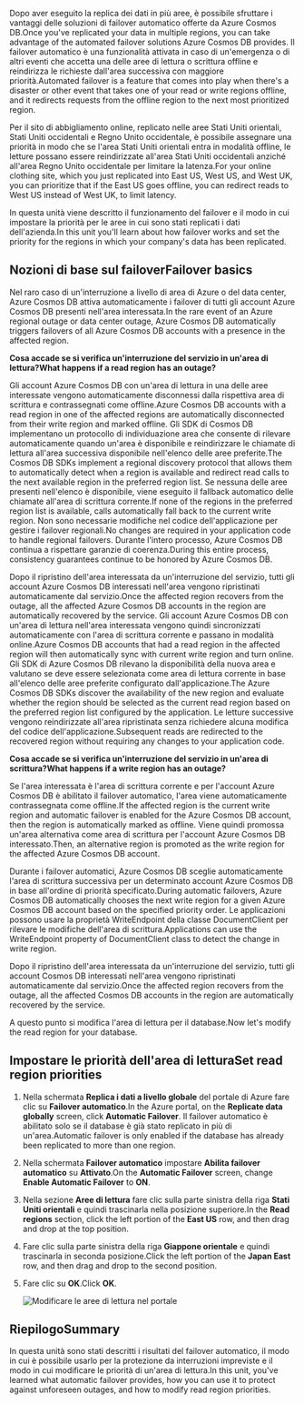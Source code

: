 <span data-ttu-id="2ad71-101">Dopo aver eseguito la replica dei dati in più aree, è possibile sfruttare i vantaggi delle soluzioni di failover automatico offerte da Azure Cosmos DB.</span><span class="sxs-lookup"><span data-stu-id="2ad71-101">Once you've replicated your data in multiple regions, you can take advantage of the automated failover solutions Azure Cosmos DB provides.</span></span> <span data-ttu-id="2ad71-102">Il failover automatico è una funzionalità attivata in caso di un'emergenza o di altri eventi che accetta una delle aree di lettura o scrittura offline e reindirizza le richieste dall'area successiva con maggiore priorità.</span><span class="sxs-lookup"><span data-stu-id="2ad71-102">Automated failover is a feature that comes into play when there's a disaster or other event that takes one of your read or write regions offline, and it redirects requests from the offline region to the next most prioritized region.</span></span> 

<span data-ttu-id="2ad71-103">Per il sito di abbigliamento online, replicato nelle aree Stati Uniti orientali, Stati Uniti occidentali e Regno Unito occidentale, è possibile assegnare una priorità in modo che se l'area Stati Uniti orientali entra in modalità offline, le letture possano essere reindirizzate all'area Stati Uniti occidentali anziché all'area Regno Unito occidentale per limitare la latenza.</span><span class="sxs-lookup"><span data-stu-id="2ad71-103">For your online clothing site, which you just replicated into East US, West US, and West UK, you can prioritize that if the East US goes offline, you can redirect reads to West US instead of West UK, to limit latency.</span></span> 

<span data-ttu-id="2ad71-104">In questa unità viene descritto il funzionamento del failover e il modo in cui impostare la priorità per le aree in cui sono stati replicati i dati dell'azienda.</span><span class="sxs-lookup"><span data-stu-id="2ad71-104">In this unit you'll learn about how failover works and set the priority for the regions in which your company's data has been replicated.</span></span>

## <a name="failover-basics"></a><span data-ttu-id="2ad71-105">Nozioni di base sul failover</span><span class="sxs-lookup"><span data-stu-id="2ad71-105">Failover basics</span></span>

<span data-ttu-id="2ad71-106">Nel raro caso di un'interruzione a livello di area di Azure o del data center, Azure Cosmos DB attiva automaticamente i failover di tutti gli account Azure Cosmos DB presenti nell'area interessata.</span><span class="sxs-lookup"><span data-stu-id="2ad71-106">In the rare event of an Azure regional outage or data center outage, Azure Cosmos DB automatically triggers failovers of all Azure Cosmos DB accounts with a presence in the affected region.</span></span>

<span data-ttu-id="2ad71-107">**Cosa accade se si verifica un'interruzione del servizio in un'area di lettura?**</span><span class="sxs-lookup"><span data-stu-id="2ad71-107">**What happens if a read region has an outage?**</span></span>

<span data-ttu-id="2ad71-108">Gli account Azure Cosmos DB con un'area di lettura in una delle aree interessate vengono automaticamente disconnessi dalla rispettiva area di scrittura e contrassegnati come offline.</span><span class="sxs-lookup"><span data-stu-id="2ad71-108">Azure Cosmos DB accounts with a read region in one of the affected regions are automatically disconnected from their write region and marked offline.</span></span> <span data-ttu-id="2ad71-109">Gli SDK di Cosmos DB implementano un protocollo di individuazione area che consente di rilevare automaticamente quando un'area è disponibile e reindirizzare le chiamate di lettura all'area successiva disponibile nell'elenco delle aree preferite.</span><span class="sxs-lookup"><span data-stu-id="2ad71-109">The Cosmos DB SDKs implement a regional discovery protocol that allows them to automatically detect when a region is available and redirect read calls to the next available region in the preferred region list.</span></span> <span data-ttu-id="2ad71-110">Se nessuna delle aree presenti nell'elenco è disponibile, viene eseguito il fallback automatico delle chiamate all'area di scrittura corrente.</span><span class="sxs-lookup"><span data-stu-id="2ad71-110">If none of the regions in the preferred region list is available, calls automatically fall back to the current write region.</span></span> <span data-ttu-id="2ad71-111">Non sono necessarie modifiche nel codice dell'applicazione per gestire i failover regionali.</span><span class="sxs-lookup"><span data-stu-id="2ad71-111">No changes are required in your application code to handle regional failovers.</span></span> <span data-ttu-id="2ad71-112">Durante l'intero processo, Azure Cosmos DB continua a rispettare garanzie di coerenza.</span><span class="sxs-lookup"><span data-stu-id="2ad71-112">During this entire process, consistency guarantees continue to be honored by Azure Cosmos DB.</span></span>

<span data-ttu-id="2ad71-113">Dopo il ripristino dell'area interessata da un'interruzione del servizio, tutti gli account Azure Cosmos DB interessati nell'area vengono ripristinati automaticamente dal servizio.</span><span class="sxs-lookup"><span data-stu-id="2ad71-113">Once the affected region recovers from the outage, all the affected Azure Cosmos DB accounts in the region are automatically recovered by the service.</span></span> <span data-ttu-id="2ad71-114">Gli account Azure Cosmos DB con un'area di lettura nell'area interessata vengono quindi sincronizzati automaticamente con l'area di scrittura corrente e passano in modalità online.</span><span class="sxs-lookup"><span data-stu-id="2ad71-114">Azure Cosmos DB accounts that had a read region in the affected region will then automatically sync with current write region and turn online.</span></span> <span data-ttu-id="2ad71-115">Gli SDK di Azure Cosmos DB rilevano la disponibilità della nuova area e valutano se deve essere selezionata come area di lettura corrente in base all'elenco delle aree preferite configurato dall'applicazione.</span><span class="sxs-lookup"><span data-stu-id="2ad71-115">The Azure Cosmos DB SDKs discover the availability of the new region and evaluate whether the region should be selected as the current read region based on the preferred region list configured by the application.</span></span> <span data-ttu-id="2ad71-116">Le letture successive vengono reindirizzate all'area ripristinata senza richiedere alcuna modifica del codice dell'applicazione.</span><span class="sxs-lookup"><span data-stu-id="2ad71-116">Subsequent reads are redirected to the recovered region without requiring any changes to your application code.</span></span>

<span data-ttu-id="2ad71-117">**Cosa accade se si verifica un'interruzione del servizio in un'area di scrittura?**</span><span class="sxs-lookup"><span data-stu-id="2ad71-117">**What happens if a write region has an outage?**</span></span>

<span data-ttu-id="2ad71-118">Se l'area interessata è l'area di scrittura corrente e per l'account Azure Cosmos DB è abilitato il failover automatico, l'area viene automaticamente contrassegnata come offline.</span><span class="sxs-lookup"><span data-stu-id="2ad71-118">If the affected region is the current write region and automatic failover is enabled for the Azure Cosmos DB account, then the region is automatically marked as offline.</span></span> <span data-ttu-id="2ad71-119">Viene quindi promossa un'area alternativa come area di scrittura per l'account Azure Cosmos DB interessato.</span><span class="sxs-lookup"><span data-stu-id="2ad71-119">Then, an alternative region is promoted as the write region for the affected Azure Cosmos DB account.</span></span>

<span data-ttu-id="2ad71-120">Durante i failover automatici, Azure Cosmos DB sceglie automaticamente l'area di scrittura successiva per un determinato account Azure Cosmos DB in base all'ordine di priorità specificato.</span><span class="sxs-lookup"><span data-stu-id="2ad71-120">During automatic failovers, Azure Cosmos DB automatically chooses the next write region for a given Azure Cosmos DB account based on the specified priority order.</span></span> <span data-ttu-id="2ad71-121">Le applicazioni possono usare la proprietà WriteEndpoint della classe DocumentClient per rilevare le modifiche dell'area di scrittura.</span><span class="sxs-lookup"><span data-stu-id="2ad71-121">Applications can use the WriteEndpoint property of DocumentClient class to detect the change in write region.</span></span>

<span data-ttu-id="2ad71-122">Dopo il ripristino dell'area interessata da un'interruzione del servizio, tutti gli account Cosmos DB interessati nell'area vengono ripristinati automaticamente dal servizio.</span><span class="sxs-lookup"><span data-stu-id="2ad71-122">Once the affected region recovers from the outage, all the affected Cosmos DB accounts in the region are automatically recovered by the service.</span></span>

<span data-ttu-id="2ad71-123">A questo punto si modifica l'area di lettura per il database.</span><span class="sxs-lookup"><span data-stu-id="2ad71-123">Now let's modify the read region for your database.</span></span>

## <a name="set-read-region-priorities"></a><span data-ttu-id="2ad71-124">Impostare le priorità dell'area di lettura</span><span class="sxs-lookup"><span data-stu-id="2ad71-124">Set read region priorities</span></span>

1. <span data-ttu-id="2ad71-125">Nella schermata **Replica i dati a livello globale** del portale di Azure fare clic su **Failover automatico**.</span><span class="sxs-lookup"><span data-stu-id="2ad71-125">In the Azure portal, on the **Replicate data globally** screen, click **Automatic Failover**.</span></span> <span data-ttu-id="2ad71-126">Il failover automatico è abilitato solo se il database è già stato replicato in più di un'area.</span><span class="sxs-lookup"><span data-stu-id="2ad71-126">Automatic failover is only enabled if the database has already been replicated to more than one region.</span></span>
2. <span data-ttu-id="2ad71-127">Nella schermata **Failover automatico** impostare **Abilita failover automatico** su **Attivato**.</span><span class="sxs-lookup"><span data-stu-id="2ad71-127">On the **Automatic Failover** screen, change **Enable Automatic Failover** to **ON**.</span></span>
3. <span data-ttu-id="2ad71-128">Nella sezione **Aree di lettura** fare clic sulla parte sinistra della riga **Stati Uniti orientali** e quindi trascinarla nella posizione superiore.</span><span class="sxs-lookup"><span data-stu-id="2ad71-128">In the **Read regions** section, click the left portion of the **East US** row, and then drag and drop at the top position.</span></span>
4. <span data-ttu-id="2ad71-129">Fare clic sulla parte sinistra della riga **Giappone orientale** e quindi trascinarla in seconda posizione.</span><span class="sxs-lookup"><span data-stu-id="2ad71-129">Click the left portion of the **Japan East** row, and then drag and drop to the second position.</span></span>
5. <span data-ttu-id="2ad71-130">Fare clic su **OK**.</span><span class="sxs-lookup"><span data-stu-id="2ad71-130">Click **OK**.</span></span>

    ![Modificare le aree di lettura nel portale](../media/4-change-priorities/change-read-priorities.gif)

## <a name="summary"></a><span data-ttu-id="2ad71-132">Riepilogo</span><span class="sxs-lookup"><span data-stu-id="2ad71-132">Summary</span></span>

<span data-ttu-id="2ad71-133">In questa unità sono stati descritti i risultati del failover automatico, il modo in cui è possibile usarlo per la protezione da interruzioni impreviste e il modo in cui modificare le priorità di un'area di lettura.</span><span class="sxs-lookup"><span data-stu-id="2ad71-133">In this unit, you've learned what automatic failover provides, how you can use it to protect against unforeseen outages, and how to modify read region priorities.</span></span>